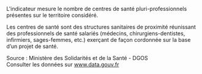 <p>
  L'indicateur mesure le nombre de centres de santé pluri-professionnels présentes sur le territoire considéré.
</p>
<p>
  Les centres de santé sont des structures sanitaires de proximité réunissant des professionnels de santé salariés (médecins, chirurgiens-dentistes, infirmiers, sages-femmes, etc.) exerçant de façon cordonnée sur la base d’un projet de santé.
</p>
<p class="font-italic body-2">Source : Ministère des Solidarités et de la Santé - DGOS <br> Consulter les données sur <a target="_blank" href="https://www.data.gouv.fr/fr/datasets/barometre-des-resultats-de-laction-publique/">www.data.gouv.fr</a></p>
